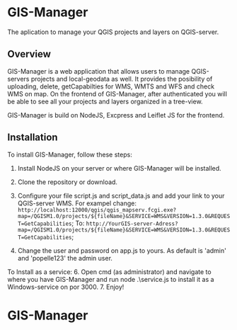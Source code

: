 # GIS-Manager
The aplication to manage your QGIS projects and layers on QGIS-server.

## Overview
GIS-Manager is a web application that allows users to manage QGIS-servers projects and local-geodata as well. It provides the posibility of uploading, delete, getCapabilties for WMS, WMTS and WFS and check WMS on map. On the frontend of GIS-Manager, after authenticated you will be able to see all your projects and layers organized in a tree-view. 

GIS-Manager is build on NodeJS, Excpress and Leiflet JS for the frontend.

## Installation
To install GIS-Manager, follow these steps:

1. Install NodeJS on your server or where GIS-Manager will be installed.
2. Clone the repository or download.
3. Configure your file script.js and script_data.js and add your link to your QGIS-server WMS. For exampel change: 
  `http://localhost:12000/qgis/qgis_mapserv.fcgi.exe?map=/QGISM1.0/projects/${fileName}&SERVICE=WMS&VERSION=1.3.0&REQUEST=GetCapabilities`;
To: 
`http://YourGIS-server-Adress?map=/QGISM1.0/projects/${fileName}&SERVICE=WMS&VERSION=1.3.0&REQUEST=GetCapabilities`;

5. Change the user and password on app.js to yours. As default is 'admin' and 'popelle123' the admin user.

To Install as a service:
6. Open cmd (as administrator) and navigate to where you have GIS-Manager and run node .\service.js to install it as a Windows-service on por 3000. 
7. Enjoy!


# GIS-Manager

